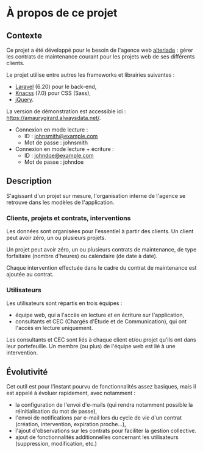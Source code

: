 # À propos de ce projet

## Contexte
Ce projet a été développé pour le besoin de l'agence web [alteriade](https://alteriade.fr/) : gérer les contrats de maintenance courant pour les projets web de ses différents clients.

Le projet utilise entre autres les frameworks et librairies suivantes :
* [Laravel](https://laravel.com/) (6.20) pour le back-end,
* [Knacss](https://www.knacss.com/) (7.0) pour CSS (Sass),
* [jQuery](https://jquery.com/).

La version de démonstration est accessible ici : https://amaurygirard.alwaysdata.net/.
* Connexion en mode lecture :
  * ID : johnsmith@example.com
  * Mot de passe : johnsmith
* Connexion en mode lecture + écriture :
  * ID : johndoe@example.com
  * Mot de passe : johndoe

## Description
S'agissant d'un projet sur mesure, l'organisation interne de l'agence se retrouve dans les modèles de l'application.

### Clients, projets et contrats, interventions
Les données sont organisées pour l'essentiel à partir des clients. Un client peut avoir zéro, un ou plusieurs projets.

Un projet peut avoir zéro, un ou plusieurs contrats de maintenance, de type forfaitaire (nombre d'heures) ou calendaire (de date à date).

Chaque intervention effectuée dans le cadre du contrat de maintenance est ajoutée au contrat.

### Utilisateurs
Les utilisateurs sont répartis en trois équipes :
* équipe web, qui a l'accès en lecture et en écriture sur l'application,
* consultants et CEC (Chargés d'Étude et de Communication), qui ont l'accès en lecture uniquement.

Les consultants et CEC sont liés à chaque client et/ou projet qu'ils ont dans leur portefeuille. Un membre (ou plus) de l'équipe web est lié à une intervention.

## Évolutivité
Cet outil est pour l'instant pourvu de fonctionnalités assez basiques, mais il est appelé à évoluer rapidement, avec notamment :
* la configuration de l'envoi d'e-mails (qui rendra notamment possible la réinitialisation du mot de passe),
* l'envoi de notifications par e-mail lors du cycle de vie d'un contrat (création, intervention, expiration proche...),
* l'ajout d'observations sur les contrats pour faciliter la gestion collective.
* ajout de fonctionnalités additionnelles concernant les utilisateurs (suppression, modification, etc.)
